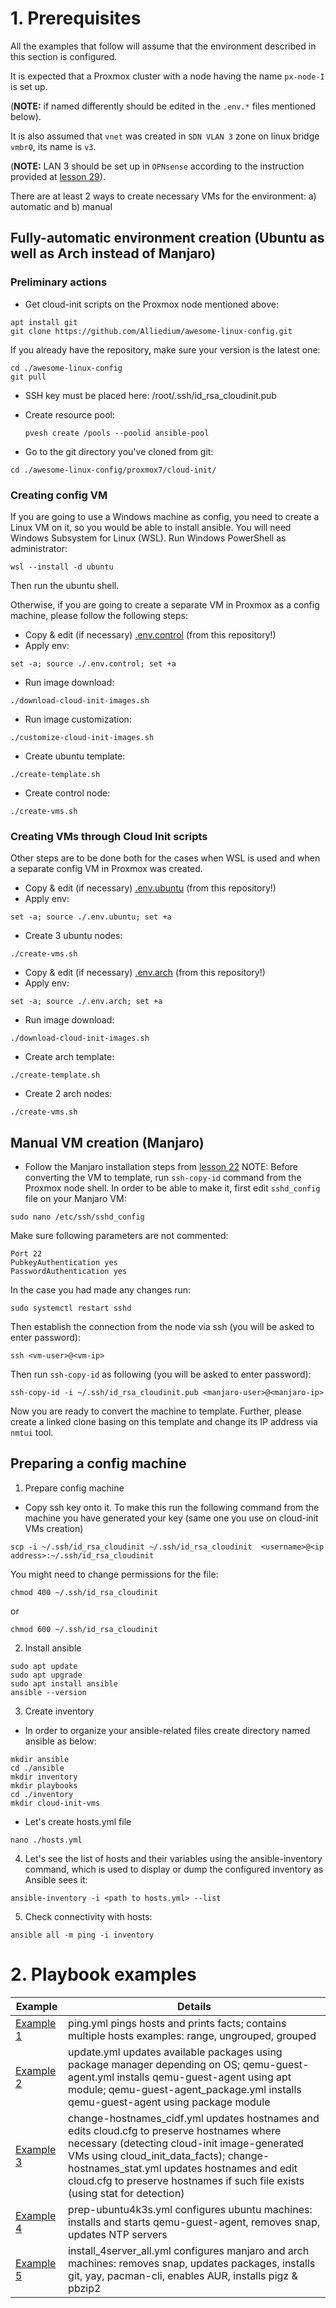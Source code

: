 # 1. Prerequisites

All the examples that follow will assume that the environment described in this section is configured.

It is expected that a Proxmox cluster with a node having the name `px-node-I` is set up.

(**NOTE:** if named differently should be edited in the `.env.*` files mentioned below).

It is also assumed that `vnet` was created in `SDN VLAN 3` zone on linux bridge `vmbr0`, its name is `v3`.

(**NOTE:** LAN 3 should be set up in `OPNsense` according to the instruction provided at [lesson 29](https://github.com/Alliedium/devops-course-2022/tree/main/29_configuring_opnsense_and_creating_vms_via_scripts_and_manual_10_nov_2022)).

There are at least 2 ways to create necessary VMs for the environment: a) automatic and b) manual

## Fully-automatic environment creation (Ubuntu as well as Arch instead of Manjaro)

### Preliminary actions

* Get cloud-init scripts on the Proxmox node mentioned above:
```
apt install git
git clone https://github.com/Alliedium/awesome-linux-config.git
```
If you already have the repository, make sure your version is the latest one:
```
cd ./awesome-linux-config
git pull
```
* SSH key must be placed here: /root/.ssh/id_rsa_cloudinit.pub

* Create resource pool:
  ```
  pvesh create /pools --poolid ansible-pool
  ```
* Go to the git directory you've cloned from git:
```
cd ./awesome-linux-config/proxmox7/cloud-init/
```

### Creating config VM

If you are going to use a Windows machine as config, you need to create a Linux VM on it, so you would be able to install ansible.
   You will need Windows Subsystem for Linux (WSL). Run Windows PowerShell as administrator:
```
wsl --install -d ubuntu
```
Then run the ubuntu shell. 

Otherwise, if you are going to create a separate VM in Proxmox as a config machine, please follow the following steps:

* Copy & edit (if necessary) [.env.control](./cloud-init/.env.control) (from this repository!)
* Apply env:
```
set -a; source ./.env.control; set +a
```
* Run image download:
```
./download-cloud-init-images.sh
```
* Run image customization:
```
./customize-cloud-init-images.sh
```
* Create ubuntu template:
```
./create-template.sh
```
* Create control node:
```
./create-vms.sh
```

### Creating VMs through Cloud Init scripts

Other steps are to be done both for the cases when WSL is used and when a separate config VM in Proxmox was created.

* Copy & edit (if necessary) [.env.ubuntu](./cloud-init/.env.ubuntu) (from this repository!)
* Apply env:
```
set -a; source ./.env.ubuntu; set +a
```
* Create 3 ubuntu nodes:
```
./create-vms.sh
```
* Copy & edit (if necessary) [.env.arch](./cloud-init/.env.arch) (from this repository!)
* Apply env:
```
set -a; source ./.env.arch; set +a
```
* Run image download:
```
./download-cloud-init-images.sh
```
* Create arch template:
```
./create-template.sh
```
* Create 2 arch nodes:
```
./create-vms.sh
```

## Manual VM creation (Manjaro)
- Follow the Manjaro installation steps from [lesson 22](https://github.com/Alliedium/devops-course-2022/blob/main/22_networks_vlan_opnsense_vms_25-oct-2022/practice.md)
NOTE: Before converting the VM to template, run `ssh-copy-id` command from the Proxmox node shell.
In order to be able to make it, first edit `sshd_config` file on your Manjaro VM:
```
sudo nano /etc/ssh/sshd_config 
```
Make sure following parameters are not commented:
```
Port 22
PubkeyAuthentication yes
PasswordAuthentication yes
```
In the case you had made any changes run:
```
sudo systemctl restart sshd
```
Then establish the connection from the node via ssh (you will be asked to enter password):
```
ssh <vm-user>@<vm-ip>
```
Then run `ssh-copy-id` as following (you will be asked to enter password):
```
ssh-copy-id -i ~/.ssh/id_rsa_cloudinit.pub <manjaro-user>@<manjaro-ip>
```
Now you are ready to convert the machine to template.
Further, please create a linked clone basing on this template and change its IP address via `nmtui` tool.

## Preparing a config machine

1. Prepare config machine
* Copy ssh key onto it. To make this run the following command from the machine you have generated your key (same one you use on cloud-init VMs creation)
```
scp -i ~/.ssh/id_rsa_cloudinit ~/.ssh/id_rsa_cloudinit  <username>@<ip address>:~/.ssh/id_rsa_cloudinit
```
You might need to change permissions for the file:
```
chmod 400 ~/.ssh/id_rsa_cloudinit
```
or
```
chmod 600 ~/.ssh/id_rsa_cloudinit
```
2. Install ansible
```
sudo apt update
sudo apt upgrade
sudo apt install ansible
ansible --version
```
3. Create inventory
* In order to organize your ansible-related files create directory named ansible as below:
```
mkdir ansible
cd ./ansible
mkdir inventory
mkdir playbooks
cd ./inventory
mkdir cloud-init-vms
```
* Let's create hosts.yml file
```
nano ./hosts.yml
```
4. Let's see the list of hosts and their variables using the ansible-inventory command, which is used to display or dump the configured inventory as Ansible sees it:
```
ansible-inventory -i <path to hosts.yml> --list
```
5. Check connectivity with hosts:
```
ansible all -m ping -i inventory
```

# 2. Playbook examples

| Example | Details |
|------|-------|
| [Example 1](./01-ping-hosts) | ping.yml pings hosts and prints facts; contains multiple hosts examples: range, ungrouped, grouped |
| [Example 2](./02-install-a-single-package) | update.yml updates available packages using package manager depending on OS; qemu-guest-agent.yml installs qemu-guest-agent using apt module; qemu-guest-agent_package.yml installs qemu-guest-agent using package module |
| [Example 3](./03-change-hostnames) | change-hostnames_cidf.yml updates hostnames and edits cloud.cfg to preserve hostnames where necessary (detecting cloud-init image-generated VMs using cloud_init_data_facts); change-hostnames_stat.yml updates hostnames and edit cloud.cfg to preserve hostnames if such file exists (using stat for detection) |
| [Example 4](./04-multiple-tasks-ubuntu) | prep-ubuntu4k3s.yml configures ubuntu machines: installs and starts qemu-guest-agent, removes snap, updates NTP servers |
| [Example 5](./05-multiple-tasks-manjaro) | install_4server_all.yml configures manjaro and arch machines: removes snap, updates packages, installs git, yay, pacman-cli, enables AUR, installs pigz & pbzip2 | 
